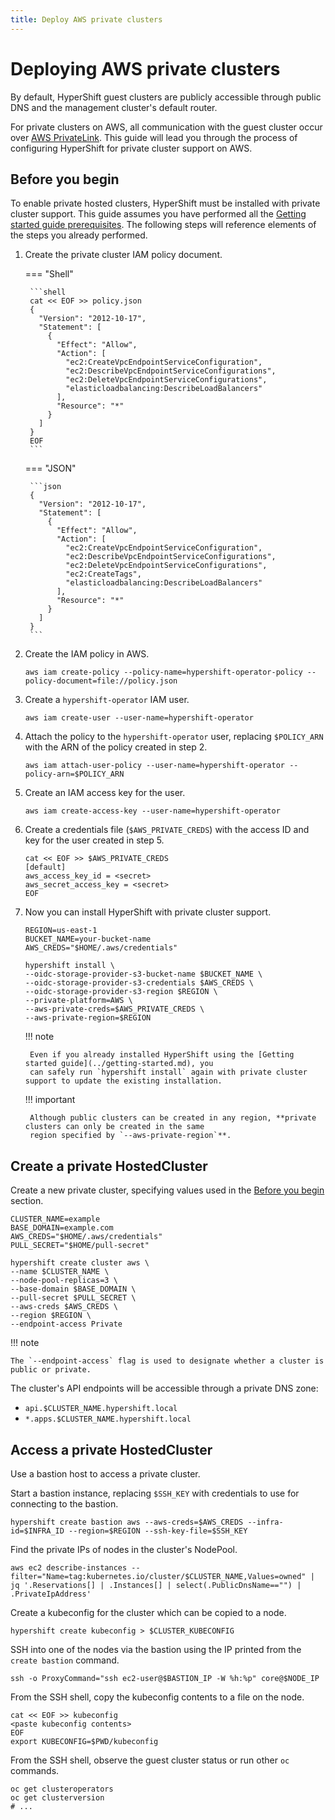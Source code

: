 ```yaml
---
title: Deploy AWS private clusters
---
```


# Deploying AWS private clusters

By default, HyperShift guest clusters are publicly accessible through public DNS
and the management cluster's default router.

For private clusters on AWS, all communication with the guest cluster occur over
[AWS PrivateLink](https://aws.amazon.com/privatelink). This guide will lead you
through the process of configuring HyperShift for private cluster support on AWS.

## Before you begin

To enable private hosted clusters, HyperShift must be installed with private
cluster support. This guide assumes you have performed all the
[Getting started guide prerequisites](../../getting-started.md#prerequisites). The
following steps will reference elements of the steps you already performed.

1. Create the private cluster IAM policy document.
    
    === "Shell"

        ```shell
        cat << EOF >> policy.json
        {
          "Version": "2012-10-17",
          "Statement": [
            {
              "Effect": "Allow",
              "Action": [
                "ec2:CreateVpcEndpointServiceConfiguration",
                "ec2:DescribeVpcEndpointServiceConfigurations",
                "ec2:DeleteVpcEndpointServiceConfigurations",
                "elasticloadbalancing:DescribeLoadBalancers"
              ],
              "Resource": "*"
            }
          ]
        }
        EOF
        ```

    === "JSON"

        ```json
        {
          "Version": "2012-10-17",
          "Statement": [
            {
              "Effect": "Allow",
              "Action": [
                "ec2:CreateVpcEndpointServiceConfiguration",
                "ec2:DescribeVpcEndpointServiceConfigurations",
                "ec2:DeleteVpcEndpointServiceConfigurations",
                "ec2:CreateTags",
                "elasticloadbalancing:DescribeLoadBalancers"
              ],
              "Resource": "*"
            }
          ]
        }
        ```

2. Create the IAM policy in AWS.

    ```shell
    aws iam create-policy --policy-name=hypershift-operator-policy --policy-document=file://policy.json
    ```

3. Create a `hypershift-operator` IAM user.

    ```shell
    aws iam create-user --user-name=hypershift-operator
    ```

4. Attach the policy to the `hypershift-operator` user, replacing `$POLICY_ARN` with the ARN of the policy
   created in step 2.

    ```shell
    aws iam attach-user-policy --user-name=hypershift-operator --policy-arn=$POLICY_ARN
    ```

5. Create an IAM access key for the user.

    ```shell
    aws iam create-access-key --user-name=hypershift-operator
    ```

6. Create a credentials file (`$AWS_PRIVATE_CREDS`) with the access ID and key for the user
   created in step 5.

    ```shell
    cat << EOF >> $AWS_PRIVATE_CREDS
    [default]
    aws_access_key_id = <secret>
    aws_secret_access_key = <secret>
    EOF
    ```

7. Now you can install HyperShift with private cluster support.

    ```shell linenums="1"
    REGION=us-east-1
    BUCKET_NAME=your-bucket-name
    AWS_CREDS="$HOME/.aws/credentials"

    hypershift install \
    --oidc-storage-provider-s3-bucket-name $BUCKET_NAME \
    --oidc-storage-provider-s3-credentials $AWS_CREDS \
    --oidc-storage-provider-s3-region $REGION \
    --private-platform=AWS \
    --aws-private-creds=$AWS_PRIVATE_CREDS \
    --aws-private-region=$REGION
    ```

    !!! note

        Even if you already installed HyperShift using the [Getting started guide](../getting-started.md), you
        can safely run `hypershift install` again with private cluster support to update the existing installation.

    !!! important

        Although public clusters can be created in any region, **private clusters can only be created in the same
        region specified by `--aws-private-region`**.

## Create a private HostedCluster

Create a new private cluster, specifying values used in the [Before you
begin](#before-you-begin) section.

```shell linenums="1" hl_lines="13"
CLUSTER_NAME=example
BASE_DOMAIN=example.com
AWS_CREDS="$HOME/.aws/credentials"
PULL_SECRET="$HOME/pull-secret"

hypershift create cluster aws \
--name $CLUSTER_NAME \
--node-pool-replicas=3 \
--base-domain $BASE_DOMAIN \
--pull-secret $PULL_SECRET \
--aws-creds $AWS_CREDS \
--region $REGION \
--endpoint-access Private
```

!!! note

    The `--endpoint-access` flag is used to designate whether a cluster is public or private.

The cluster's API endpoints will be accessible through a private DNS zone:

- `api.$CLUSTER_NAME.hypershift.local`
- `*.apps.$CLUSTER_NAME.hypershift.local`

## Access a private HostedCluster

Use a bastion host to access a private cluster.

Start a bastion instance, replacing `$SSH_KEY` with credentials to use for connecting to the bastion.

```shell
hypershift create bastion aws --aws-creds=$AWS_CREDS --infra-id=$INFRA_ID --region=$REGION --ssh-key-file=$SSH_KEY
```

Find the private IPs of nodes in the cluster's NodePool.

```shell
aws ec2 describe-instances --filter="Name=tag:kubernetes.io/cluster/$CLUSTER_NAME,Values=owned" | jq '.Reservations[] | .Instances[] | select(.PublicDnsName=="") | .PrivateIpAddress'
```

Create a kubeconfig for the cluster which can be copied to a node.

```shell
hypershift create kubeconfig > $CLUSTER_KUBECONFIG
```

SSH into one of the nodes via the bastion using the IP printed from the `create bastion` command.

```shell
ssh -o ProxyCommand="ssh ec2-user@$BASTION_IP -W %h:%p" core@$NODE_IP
```

From the SSH shell, copy the kubeconfig contents to a file on the node.

```shell
cat << EOF >> kubeconfig
<paste kubeconfig contents>
EOF
export KUBECONFIG=$PWD/kubeconfig
```

From the SSH shell, observe the guest cluster status or run other `oc` commands.

```shell
oc get clusteroperators
oc get clusterversion
# ...
```

